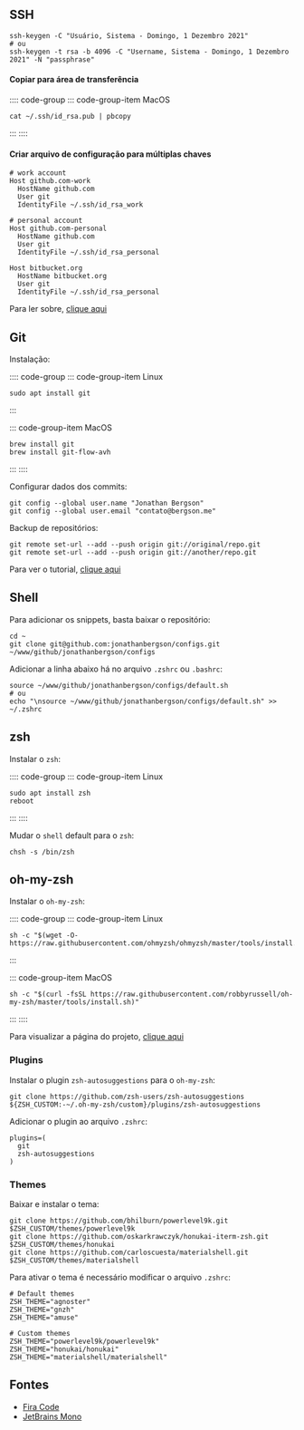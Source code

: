 ## SSH

```shell{1}
ssh-keygen -C "Usuário, Sistema - Domingo, 1 Dezembro 2021"
# ou
ssh-keygen -t rsa -b 4096 -C "Username, Sistema - Domingo, 1 Dezembro 2021" -N "passphrase"
```

#### Copiar para área de transferência

:::: code-group
::: code-group-item MacOS
```shell
cat ~/.ssh/id_rsa.pub | pbcopy
```
:::
::::

#### Criar arquivo de configuração para múltiplas chaves

```shell
# work account
Host github.com-work
  HostName github.com
  User git
  IdentityFile ~/.ssh/id_rsa_work

# personal account
Host github.com-personal
  HostName github.com
  User git
  IdentityFile ~/.ssh/id_rsa_personal

Host bitbucket.org
  HostName bitbucket.org
  User git
  IdentityFile ~/.ssh/id_rsa_personal
```

Para ler sobre, [clique aqui](https://gist.github.com/jexchan/2351996)

## Git

Instalação:

:::: code-group
::: code-group-item Linux
```shell
sudo apt install git
```
:::

::: code-group-item MacOS
```shell
brew install git
brew install git-flow-avh
```
:::
::::

Configurar dados dos commits:

```shell
git config --global user.name "Jonathan Bergson"
git config --global user.email "contato@bergson.me"
```

Backup de repositórios:

```shell
git remote set-url --add --push origin git://original/repo.git
git remote set-url --add --push origin git://another/repo.git
```

Para ver o tutorial, [clique aqui](https://stackoverflow.com/questions/14290113/git-pushing-code-to-two-remotes)

## Shell

Para adicionar os snippets, basta baixar o repositório:

```shell
cd ~
git clone git@github.com:jonathanbergson/configs.git ~/www/github/jonathanbergson/configs
```

Adicionar a linha abaixo há no arquivo `.zshrc` ou `.bashrc`:

```shell
source ~/www/github/jonathanbergson/configs/default.sh
# ou
echo "\nsource ~/www/github/jonathanbergson/configs/default.sh" >> ~/.zshrc
```

## zsh

Instalar o `zsh`:

:::: code-group
::: code-group-item Linux
```shell
sudo apt install zsh
reboot
```
:::
::::

Mudar o `shell` default para o `zsh`:

```shell
chsh -s /bin/zsh
```

## oh-my-zsh

Instalar o `oh-my-zsh`:

:::: code-group
::: code-group-item Linux
```shell
sh -c "$(wget -O- https://raw.githubusercontent.com/ohmyzsh/ohmyzsh/master/tools/install.sh)"
```
:::

::: code-group-item MacOS
```shell
sh -c "$(curl -fsSL https://raw.githubusercontent.com/robbyrussell/oh-my-zsh/master/tools/install.sh)"
```
:::
::::

Para visualizar a página do projeto, [clique aqui](https://github.com/robbyrussell/oh-my-zsh)

### Plugins

Instalar o plugin `zsh-autosuggestions` para o `oh-my-zsh`:

```shell
git clone https://github.com/zsh-users/zsh-autosuggestions ${ZSH_CUSTOM:-~/.oh-my-zsh/custom}/plugins/zsh-autosuggestions
```

Adicionar o plugin ao arquivo `.zshrc`:

```shell
plugins=(
  git
  zsh-autosuggestions
)
```

### Themes

Baixar e instalar o tema:

```shell
git clone https://github.com/bhilburn/powerlevel9k.git $ZSH_CUSTOM/themes/powerlevel9k
git clone https://github.com/oskarkrawczyk/honukai-iterm-zsh.git $ZSH_CUSTOM/themes/honukai
git clone https://github.com/carloscuesta/materialshell.git $ZSH_CUSTOM/themes/materialshell
```

Para ativar o tema é necessário modificar o arquivo `.zshrc`:

```shell
# Default themes
ZSH_THEME="agnoster"
ZSH_THEME="gnzh"
ZSH_THEME="amuse"

# Custom themes
ZSH_THEME="powerlevel9k/powerlevel9k"
ZSH_THEME="honukai/honukai"
ZSH_THEME="materialshell/materialshell"
```

## Fontes

- [Fira Code](https://github.com/tonsky/FiraCode)
- [JetBrains Mono](https://github.com/JetBrains/JetBrainsMono/releases/tag/v2.242)
